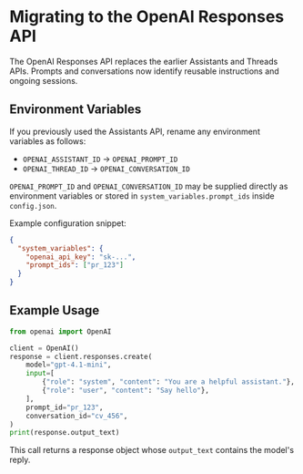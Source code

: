 # Migrating to the OpenAI Responses API

The OpenAI Responses API replaces the earlier Assistants and Threads APIs. Prompts and conversations now identify
reusable instructions and ongoing sessions.

## Environment Variables

If you previously used the Assistants API, rename any environment variables as follows:

- `OPENAI_ASSISTANT_ID` → `OPENAI_PROMPT_ID`
- `OPENAI_THREAD_ID` → `OPENAI_CONVERSATION_ID`

`OPENAI_PROMPT_ID` and `OPENAI_CONVERSATION_ID` may be supplied directly as environment variables or stored in
`system_variables.prompt_ids` inside `config.json`.

Example configuration snippet:

```json
{
  "system_variables": {
    "openai_api_key": "sk-...",
    "prompt_ids": ["pr_123"]
  }
}
```

## Example Usage

```python
from openai import OpenAI

client = OpenAI()
response = client.responses.create(
    model="gpt-4.1-mini",
    input=[
        {"role": "system", "content": "You are a helpful assistant."},
        {"role": "user", "content": "Say hello"},
    ],
    prompt_id="pr_123",
    conversation_id="cv_456",
)
print(response.output_text)
```

This call returns a response object whose `output_text` contains the model's reply.
